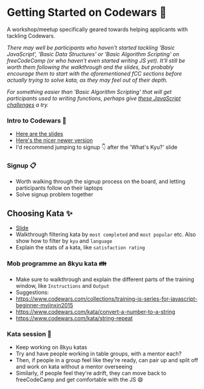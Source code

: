 # Getting Started on Codewars :muscle:

A workshop/meetup specifically geared towards helping applicants with tackling Codewars. 

_There may well be participants who haven't started tackling 'Basic JavaScript', 'Basic Data Structures' or 'Basic Algorithm Scripting' on freeCodeCamp (or who haven't even started writing JS yet). It'll still be worth them following the walkthrough and the slides, but probably encourage them to start with the aforementioned fCC sections before actually trying to solve kata, as they may feel out of their depth._

_For something easier than 'Basic Algorithm Scripting' that will get participants used to writing functions, perhaps give [these JavaScript challenges](https://hackmd.io/445IJxgQQ1S-inNrt7fndw) a try._

### Intro to Codewars :hatching_chick:
- [Here are the slides](https://facresources.com/slides/codewars-intro.html#/)
- [Here's the nicer newer version](https://facresources.com/slides/codewars-intro.html#/)
- I'd recommend jumping to signup :point_down: after the 'What's Kyu?' slide

### Signup :clipboard:
- Worth walking through the signup process on the board, and letting participants follow on their laptops
- Solve signup problem together

## Choosing Kata :sparkles:
- [Slide](https://facresources.com/slides/codewars-intro.html#/4)
- Walkthrough filtering kata by `most completed` and `most popular` etc. Also show how to filter by `kyu` and `language`
- Explain the stats of a kata, like `satisfaction rating`

### Mob programme an 8kyu kata :family:
- Make sure to walkthrough and explain the different parts of the training window, like `Instructions` and `Output`
- Suggestions:
- https://www.codewars.com/collections/training-js-series-for-javascript-beginner-myjinxin2015
- https://www.codewars.com/kata/convert-a-number-to-a-string
- https://www.codewars.com/kata/string-repeat

### Kata session :ocean:

- Keep working on 8kyu katas
- Try and have people working in table groups, with a mentor each?
- Then, if people in a group feel like they're ready, can pair up and split off and work on kata without a mentor overseeing
- Similarly, if people feel they're adrift, they can move back to freeCodeCamp and get comfortable with the JS :smile:

